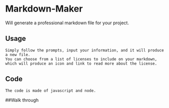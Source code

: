 # Markdown-Maker
Will generate a professional markdown file for your project.

## Usage
```
Simply follow the prompts, input your information, and it will produce a new file.
You can choose from a list of licenses to include on your markdown, which will produce an icon and link to read more about the license. 
```

## Code
```
The code is made of javascript and node.
```

##Walk through


